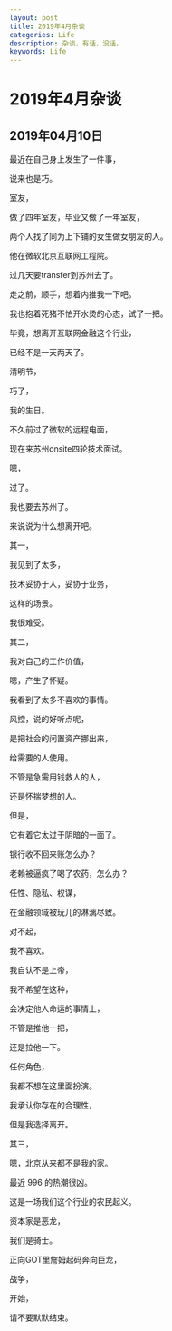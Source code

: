 ```yaml
---
layout: post
title: 2019年4月杂谈
categories: Life
description: 杂谈，有话，没话。
keywords: Life
---
```


# 2019年4月杂谈

## 2019年04月10日

最近在自己身上发生了一件事，

说来也是巧。

室友，

做了四年室友，毕业又做了一年室友，

两个人找了同为上下铺的女生做女朋友的人。

他在微软北京互联网工程院。

过几天要transfer到苏州去了。

走之前，顺手，想着内推我一下吧。

我也抱着死猪不怕开水烫的心态，试了一把。

毕竟，想离开互联网金融这个行业，

已经不是一天两天了。



清明节，

巧了，

我的生日。

不久前过了微软的远程电面，

现在来苏州onsite四轮技术面试。

嗯，

过了。

我也要去苏州了。



来说说为什么想离开吧。

其一，

我见到了太多，

技术妥协于人，妥协于业务，

这样的场景。

我很难受。

其二，

我对自己的工作价值，

嗯，产生了怀疑。

我看到了太多不喜欢的事情。

风控，说的好听点呢，

是把社会的闲置资产挪出来，

给需要的人使用。

不管是急需用钱救人的人，

还是怀揣梦想的人。

但是，

它有着它太过于阴暗的一面了。

银行收不回来账怎么办？

老赖被逼疯了喝了农药，怎么办？

任性、隐私、权谋，

在金融领域被玩儿的淋漓尽致。

对不起，

我不喜欢。

我自认不是上帝，

我不希望在这种，

会决定他人命运的事情上，

不管是推他一把，

还是拉他一下。

任何角色，

我都不想在这里面扮演。

我承认你存在的合理性，

但是我选择离开。

其三，

嗯，北京从来都不是我的家。



最近 996 的热潮很凶。

这是一场我们这个行业的农民起义。

资本家是恶龙，

我们是骑士。

正向GOT里詹姆起码奔向巨龙，

战争，

开始，

请不要默默结束。



